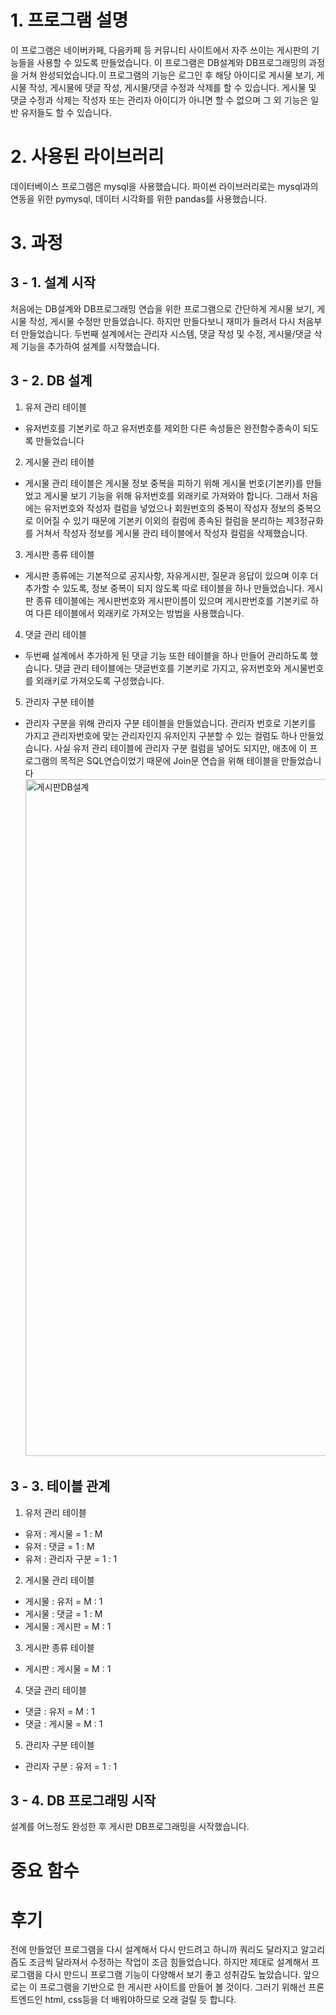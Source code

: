 # 1. 프로그램 설명
이 프로그램은 네이버카페, 다음카페 등 커뮤니티 사이트에서 자주 쓰이는 게시판의 기능들을 사용할 수 있도록 만들었습니다. 이 프로그램은 DB설계와 DB프로그래밍의 과정을 거쳐 완성되었습니다.이 프로그램의 기능은 로그인 후 해당 아이디로 게시물 보기, 게시물 작성, 게시물에 댓글 작성, 게시물/댓글 수정과 삭제를 할 수 있습니다. 게시물 및 댓글 수정과 삭제는 작성자 또는 관리자 아이디가 아니면 할 수 없으며 그 외 기능은 일반 유저들도 할 수 있습니다. 
# 2. 사용된 라이브러리
데이터베이스 프로그램은 mysql을 사용했습니다. 파이썬 라이브러리로는 mysql과의 연동을 위한 pymysql, 데이터 시각화를 위한 pandas를 사용했습니다. 
# 3. 과정
## 3 - 1. 설계 시작
처음에는 DB설계와 DB프로그래밍 연습을 위한 프로그램으로 간단하게 게시물 보기, 게시물 작성, 게시물 수정만 만들었습니다. 하지만 만들다보니 재미가 들려서 다시 처음부터 만들었습니다. 두번째 설계에서는 관리자 시스템, 댓글 작성 및 수정, 게시물/댓글 삭제 기능을 추가하여 설계를 시작했습니다.
## 3 - 2. DB 설계 
1. 유저 관리 테이블 
- 유저번호를 기본키로 하고 유저번호를 제외한 다른 속성들은 완전함수종속이 되도록 만들었습니다
2. 게시물 관리 테이블
- 게시물 관리 테이블은 게시물 정보 중복을 피하기 위해 게시물 번호(기본키)를 만들었고 게시물 보기 기능을 위해 유저번호를 외래키로 가져와야 합니다. 그래서 처음에는 유저번호와 작성자 컬럼을 넣었으나 회원번호의 중복이 작성자 정보의 중복으로 이어질 수 있기 때문에 기본키 이외의 컬럼에 종속된 컬럼을 분리하는 제3정규화를 거쳐서 작성자 정보를 게시물 관리 테이블에서 작성자 컬럼을 삭제했습니다.
3. 게시판 종류 테이블
- 게시판 종류에는 기본적으로 공지사항, 자유게시판, 질문과 응답이 있으며 이후 더 추가할 수 있도록, 정보 중복이 되지 않도록 따로 테이블을 하나 만들었습니다. 게시판 종류 테이블에는 게시판번호와 게시판이름이 있으며 게시판번호를 기본키로 하여 다른 테이블에서 외래키로 가져오는 방법을 사용했습니다.
4. 댓글 관리 테이블
- 두번째 설계에서 추가하게 된 댓글 기능 또한 테이블을 하나 만들어 관리하도록 했습니다. 댓글 관리 테이블에는 댓글번호를 기본키로 가지고, 유저번호와 게시물번호를 외래키로 가져오도록 구성했습니다.
5. 관리자 구분 테이블
- 관리자 구분을 위해 관리자 구분 테이블을 만들었습니다. 관리자 번호로 기본키를 가지고 관리자번호에 맞는 관리자인지 유저인지 구분할 수 있는 컬럼도 하나 만들었습니다. 사실 유저 관리 테이블에 관리자 구분 컬럼을 넣어도 되지만, 애초에 이 프로그램의 목적은 SQL연습이었기 때문에 Join문 연습을 위해 테이블을 만들었습니다<img width="1083" alt="게시판DB설계" src="https://user-images.githubusercontent.com/104071350/192696543-f63848d6-24f5-4f8e-8d6f-ac911ddea781.png">
## 3 - 3. 테이블 관계
1. 유저 관리 테이블
- 유저 : 게시물 = 1 : M
- 유저 : 댓글 = 1 : M
- 유저 : 관리자 구분 = 1 : 1
2. 게시물 관리 테이블
- 게시물 : 유저 = M : 1
- 게시물 : 댓글 = 1 : M
- 게시물 : 게시판 = M : 1
3. 게시판 종류 테이블
- 게시판 : 게시물 = M : 1
4. 댓글 관리 테이블
- 댓글 : 유저 = M : 1
- 댓글 : 게시물 = M : 1
5. 관리자 구분 테이블
- 관리자 구분 : 유저 = 1 : 1
## 3 - 4. DB 프로그래밍 시작
설계를 어느정도 완성한 후 게시판 DB프로그래밍을 시작했습니다. 
# 중요 함수
# 후기
전에 만들었던 프로그램을 다시 설계해서 다시 만드려고 하니까 쿼리도 달라지고 알고리즘도 조금씩 달라져서 수정하는 작업이 조금 힘들었습니다. 하지만 제대로 설계해서 프로그램을 다시 만드니 프로그램 기능이 다양해서 보기 좋고 성취감도 높았습니다. 앞으로는 이 프로그램을 기반으로 한 게시판 사이트를 만들어 볼 것이다. 그러기 위해선 프론트엔드인 html, css등을 더 배워야하므로 오래 걸릴 듯 합니다.
